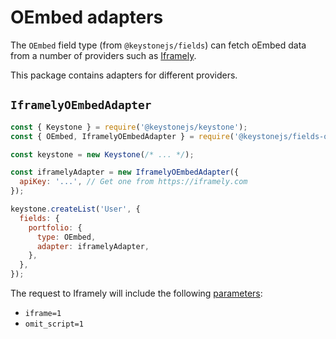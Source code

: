 <!--[meta]
section: api
subSection: field-adapters
title: OEmbed adapters
[meta]-->

# OEmbed adapters

The `OEmbed` field type (from `@keystonejs/fields`) can fetch oEmbed data
from a number of providers such as [Iframely](https://iframely.com).

This package contains adapters for different providers.

## `IframelyOEmbedAdapter`

```javascript
const { Keystone } = require('@keystonejs/keystone');
const { OEmbed, IframelyOEmbedAdapter } = require('@keystonejs/fields-oembed');

const keystone = new Keystone(/* ... */);

const iframelyAdapter = new IframelyOEmbedAdapter({
  apiKey: '...', // Get one from https://iframely.com
});

keystone.createList('User', {
  fields: {
    portfolio: {
      type: OEmbed,
      adapter: iframelyAdapter,
    },
  },
});
```

The request to Iframely will include the following [parameters](https://iframely.com/docs/parameters):

- `iframe=1`
- `omit_script=1`
